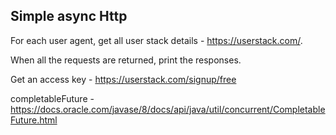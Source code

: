 ## Simple async Http 

For each user agent, get all user stack details - https://userstack.com/. 

When all the requests are returned, print the responses. 

Get an access key - https://userstack.com/signup/free

completableFuture - https://docs.oracle.com/javase/8/docs/api/java/util/concurrent/CompletableFuture.html
